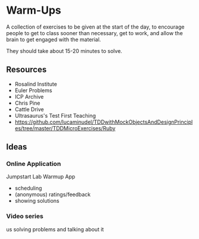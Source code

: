 # Warm-Ups

A collection of exercises to be given at the start of the day, to encourage people to get to class sooner than necessary, get to work, and allow the brain to get engaged with the material.

They should take about 15-20 minutes to solve.

## Resources

* Rosalind Institute
* Euler Problems
* ICP Archive
* Chris Pine
* Cattle Drive
* Ultrasaurus's Test First Teaching
* https://github.com/lucaminudel/TDDwithMockObjectsAndDesignPrinciples/tree/master/TDDMicroExercises/Ruby

## Ideas

### Online Application

Jumpstart Lab Warmup App
- scheduling
- (anonymous) ratings/feedback
- showing solutions

### Video series

us solving problems and talking about it


